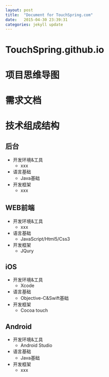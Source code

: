 ```yaml
---
layout: post
title:  "Document for TouchSpring.com"
date:   2015-04-30 23:39:31
categories: jekyll update
---
```


# TouchSpring.github.io

# 项目思维导图

# 需求文档

# 技术组成结构

## 后台
- 开发环境&工具
  - xxx
- 语言基础
  - Java基础
- 开发框架
  - xxx

## WEB前端
- 开发环境&工具
  - xxx
- 语言基础
  - JavaScript/Html5/Css3
- 开发框架
  - JQury

## iOS
- 开发环境&工具
  - Xcode
- 语言基础
  - Objective-C&Swift基础
- 开发框架
  - Cocoa touch
     
  
## Android
- 开发环境&工具
  - Android Studio
- 语言基础
  - Java基础
- 开发框架
  - xxx

